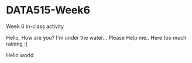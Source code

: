 # DATA515-Week6
Week 6 in-class activity

Hello, How are you? I'm under the water...
Please Help me..
Here too much raining :(

Hello world
